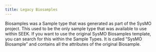```yaml
---
title: Legacy Biosamples
---
```



Biosamples was a Sample type that was generated as part of the SysMO project. 
This used to be the only sample type that was available to use within SEEK. 
If you want to use the original SysMO Biosamples template, you can search for this within the Sample Types. 
It is called “SysMO Biosample” and contains all the attributes of the original Biosample. 